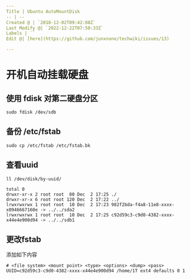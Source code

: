 ```yaml
---
Title | Ubuntu AutoMountDisk
-- | --
Created @ | `2018-12-02T09:42:08Z`
Last Modify @| `2022-12-22T07:50:33Z`
Labels | ``
Edit @| [here](https://github.com/junxnone/techwiki/issues/13)

---
```

# 开机自动挂载硬盘

## 使用 fdisk 对第二硬盘分区

```
sudo fdisk /dev/sdb
```

## 备份 /etc/fstab

```
sudo cp /etc/fstab /etc/fstab.bk
```

## 查看uuid

```
ll /dev/disk/by-uuid/
```
```
total 0
drwxr-xr-x 2 root root  80 Dec  2 17:25 ./
drwxr-xr-x 6 root root 120 Dec  2 17:22 ../
lrwxrwxrwx 1 root root  10 Dec  2 17:23 982f2bda-f4a8-11e8-xxxx-x0946667160e -> ../../sda2
lrwxrwxrwx 1 root root  10 Dec  2 17:25 c92d59c3-c9d0-4382-xxxx-x44e4e900d94 -> ../../sdb1
```

## 更改fstab

添加如下内容

```
# <file system> <mount point> <type> <options> <dump> <pass>
UUID=c92d59c3-c9d0-4382-xxxx-x44e4e900d94 /home/1T ext4 defaults 0 1

```
